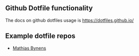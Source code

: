 ## Github Dotfile functionality
The docs on github dotfiles usage is https://dotfiles.github.io/

## Example dotfile repos
* [Mathias Bynens](https://github.com/mathiasbynens/dotfiles)

